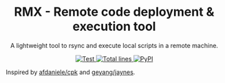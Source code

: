 <div align="center">

# RMX - Remote code deployment & execution tool
<!-- <a href="https://github.com/takuma-yoneda/rmx/actions/workflows/python-publish-pypi.yml"> -->
<!--     <img src="https://github.com/takuma-yoneda/rmx/actions/workflows/python-publish-pypi.yml/badge.svg" alt="Publish to PyPI" /> -->
<!-- </a> -->

A lightweight tool to rsync and execute local scripts in a remote machine.

<a href="https://github.com/takuma-yoneda/rmx/actions/workflows/python-run-tests.yml">
    <img src="https://github.com/takuma-yoneda/rmx/actions/workflows/python-run-tests.yml/badge.svg" alt="Test" />
</a>
<a href="https://github.com/takuma-yoneda/rmx">
    <img src="https://tokei.rs/b1/github/takuma-yoneda/rmx" alt="Total lines" />
</a>
<a href="https://pypi.org/project/rmx/">
    <img src="https://img.shields.io/pypi/v/rmx?logo=python&logoColor=%23cccccc" alt="PyPI" />
</a>
</div>

Inspired by [afdaniele/cpk](https://github.com/afdaniele/cpk) and [geyang/jaynes](https://github.com/geyang/jaynes).
